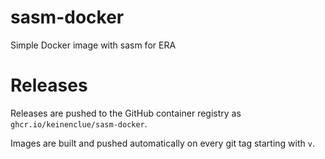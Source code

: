 # sasm-docker

Simple Docker image with sasm for ERA

# Releases

Releases are pushed to the GitHub container registry as `ghcr.io/keinenclue/sasm-docker`.

Images are built and pushed automatically on every git tag starting with `v`.

